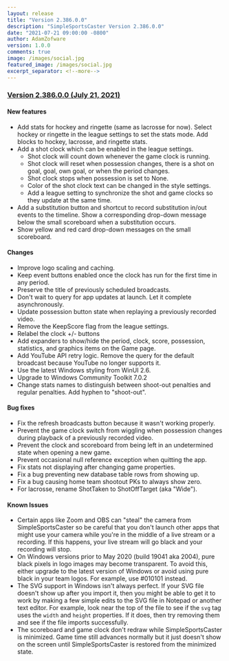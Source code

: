 ```yaml
---
layout: release
title: "Version 2.386.0.0"
description: "SimpleSportsCaster Version 2.386.0.0"
date: "2021-07-21 09:00:00 -0800"
author: AdamZofware
version: 1.0.0
comments: true
image: /images/social.jpg
featured_image: /images/social.jpg
excerpt_separator: <!--more-->
---
```


### [Version 2.386.0.0 (July 21, 2021)]({{page.url}})

#### New features

* Add stats for hockey and ringette (same as lacrosse for now). Select hockey or ringette in the league settings to set the stats mode. Add blocks to hockey, lacrosse, and ringette stats.
* Add a shot clock which can be enabled in the league settings.
  * Shot clock will count down whenever the game clock is running.
  * Shot clock will reset when possession changes, there is a shot on goal, goal, own goal, or when the period changes.
  * Shot clock stops when possession is set to None.
  * Color of the shot clock text can be changed in the style settings.
  * Add a league setting to synchronize the shot and game clocks so they update at the same time.
* Add a substitution button and shortcut to record substitution in/out events to the timeline. Show a corresponding drop-down message below the small scoreboard when a substitution occurs.
* Show yellow and red card drop-down messages on the small scoreboard.

#### Changes

* Improve logo scaling and caching.
* Keep event buttons enabled once the clock has run for the first time in any period.
* Preserve the title of previously scheduled broadcasts.
* Don't wait to query for app updates at launch. Let it complete asynchronously.
* Update possession button state when replaying a previously recorded video.
* Remove the KeepScore flag from the league settings.
* Relabel the clock +/- buttons
* Add expanders to show/hide the period, clock, score, possession, statistics, and graphics items on the Game page.
* Add YouTube API retry logic. Remove the query for the default broadcast because YouTube no longer supports it.
* Use the latest Windows styling from WinUI 2.6.
* Upgrade to Windows Community Toolkit 7.0.2  
* Change stats names to distinguish between shoot-out penalties and regular penalties. Add hyphen to "shoot-out".

#### Bug fixes

* Fix the refresh broadcasts button because it wasn't working properly.
* Prevent the game clock switch from wiggling when possession changes during playback of a previously recorded video.
* Prevent the clock and scoreboard from being left in an undetermined state when opening a new game.
* Prevent occasional null reference exception when quitting the app.
* Fix stats not displaying after changing game properties.
* Fix a bug preventing new database table rows from showing up.
* Fix a bug causing home team shootout PKs to always show zero.
* For lacrosse, rename ShotTaken to ShotOffTarget (aka "Wide").

<!--more-->

#### Known Issues

* Certain apps like Zoom and OBS can "steal" the camera from SimpleSportsCaster so be careful that you don't launch other apps that might use your camera while you're in the middle of a live stream or a recording. If this happens, your live stream will go black and your recording will stop.
* On Windows versions prior to May 2020 (build 19041 aka 2004), pure black pixels in logo images may become transparent. To avoid this, either upgrade to the latest version of Windows or avoid using pure black in your team logos. For example, use #010101 instead.
* The SVG support in Windows isn't always perfect. If your SVG file doesn't show up after you import it, then you might be able to get it to work by making a few simple edits to the SVG file in Notepad or another text editor. For example, look near the top of the file to see if the `svg` tag uses the `width` and `height` properties. If it does, then try removing them and see if the file imports successfully.
* The scoreboard and game clock don't redraw while SimpleSportsCaster is minimized. Game time still advances normally but it just doesn't show on the screen until SimpleSportsCaster is restored from the minimized state.
